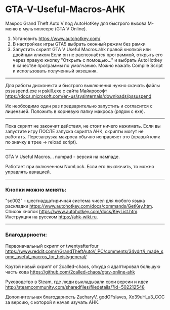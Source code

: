 # GTA-V-Useful-Macros-AHK
Макрос Grand Theft Auto V под AutoHotKey для быстрого вызова М-меню в мультиплеере (GTA V Online).

1) Установить https://www.autohotkey.com/
2) В настройках игры GTA5 выбрать оконный режим без рамки
3) Запустить скрипт GTA V Useful Macros.ahk правой кнопкой или двойным кликом
Если он не распознаётся программой, открыть его через правую кнопку "Открыть с помощью..." и выбрать AutoHotkey в качестве программы по умолчанию. 
Можно нажать Compile Script и использовать полученный экзешник.

---
Для работы дисконекта и быстрого выключения нужно скачать файлы pssuspend.exe и pskill.exe с сайта Майкрософт https://docs.microsoft.com/en-us/sysinternals/downloads/pssuspend

Их необходимо один раз предварительно запустить и согласится с лицензией. Положить в корневую папку макроса (рядом с exe).


---

Пока скрипт не закончит действия, не стоит ничего нажимать.
Если вы запустите игру ПОСЛЕ запуска скрипта AHK, скрипты могут не работать. Перезагрузка макроса обычно исправляет это (правый клик по значку в трее -> reload script).


---

GTA V Useful Macros... numpad - версия на нампаде.

Работает при включенном NumLock. Если его выключить, то можно управлять авиацией.

---

### Кнопки можно менять:

"sc002" - шестнадцатиричная система чисел для любого языка раскладки https://www.autohotkey.com/docs/commands/GetKey.htm.
Список кнопок https://www.autohotkey.com/docs/KeyList.htm.
Инструкция на русском https://ahk-wiki.ru.


---

### Благодарности:

Первоначальный скрипт от twentyafterfour https://www.reddit.com/r/GrandTheftAutoV_PC/comments/34vdrt/i_made_some_useful_macros_for_heistsgeneral/

Крутой новый скрипт от 2called-chaos, откуда я адаптировал большую часть кода https://github.com/2called-chaos/gtav-online-ahk

Руководство в Steam, где люди выкладывали свои версии и идеи http://steamcommunity.com/sharedfiles/filedetails/?id=502212548

Дополнительная благодарность ZacharyV, godOFslaves, Xo39uH_u3_CCC за версию, с которой я начал изучать AHK.
